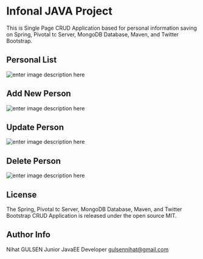 Infonal JAVA Project
===================

This is Single Page CRUD Application based for personal information saving on Spring, Pivotal tc Server, MongoDB Database, Maven, and Twitter Bootstrap.

Personal List
-------------
![enter image description here](http://i.imgur.com/ZjTHCOj.png)

Add New Person
-------------
![enter image description here](http://i.imgur.com/RtYr6Vk.png)

Update Person
-------------
![enter image description here](http://i.imgur.com/fzSdQnR.png)

Delete Person
-------------
![enter image description here](http://i.imgur.com/0brJMh4.png)

License
-------------
The Spring, Pivotal tc Server, MongoDB Database, Maven, and Twitter Bootstrap CRUD Application is released under the open source MIT.

Author Info
-------------
Nihat GULSEN
Junior JavaEE Developer
gulsennihat@gmail.com